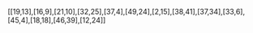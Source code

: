 [[19,13],[16,9],[21,10],[32,25],[37,4],[49,24],[2,15],[38,41],[37,34],[33,6],[45,4],[18,18],[46,39],[12,24]]